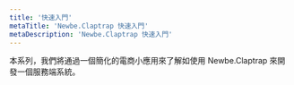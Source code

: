 ```yaml
---
title: '快速入門'
metaTitle: 'Newbe.Claptrap 快速入門'
metaDescription: 'Newbe.Claptrap 快速入門'
---
```


本系列，我們將通過一個簡化的電商小應用來了解如使用 Newbe.Claptrap 來開發一個服務端系統。
